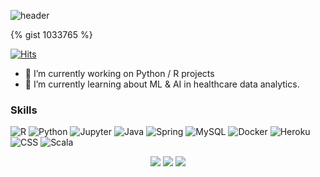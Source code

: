 ![header](https://capsule-render.vercel.app/api?type=waving&color=0:FFBF00,100:00BFFF&height=200&section=header&text=Hi%20there,%20this%20is%20Conor%20Heffron&fontSize=45)

{% gist 1033765 %}

[![Hits](https://hits.seeyoufarm.com/api/count/incr/badge.svg?url=https%3A%2F%2Fgithub.com%2Fconorheffron%2Fhit-counter&count_bg=%2379C83D&title_bg=%23555555&icon=&icon_color=%23E7E7E7&title=hits&edge_flat=false)](https://hits.seeyoufarm.com)

- 🔭 I’m currently working on Python / R projects
- 🌱 I’m currently learning about ML & AI in healthcare data analytics.


### Skills

![R](https://img.shields.io/badge/R-%230db7ed.svg?style=for-the-badge&logo=r&logoColor=white)
![Python](https://img.shields.io/badge/Python-430098?style=for-the-badge&logo=python&logoColor=white)
![Jupyter](https://img.shields.io/badge/Made%20with-Jupyter-orange?style=for-the-badge&logo=Jupyter)
![Java](https://img.shields.io/badge/Java-ED8B00?style=for-the-badge&logo=openjdk&logoColor=white)
![Spring](https://img.shields.io/badge/Spring-6DB33F?style=for-the-badge&logo=spring&logoColor=white)
![MySQL](https://img.shields.io/badge/mysql-4479A1.svg?style=for-the-badge&logo=mysql&logoColor=white)
![Docker](https://img.shields.io/badge/docker-276DC3?style=for-the-badge&logo=docker&logoColor=white)
![Heroku](https://img.shields.io/badge/Heroku-14354C?style=for-the-badge&logo=heroku&logoColor=white)
![CSS](https://img.shields.io/badge/CSS-239120?&style=for-the-badge&logo=css3&logoColor=white)
![Scala](https://img.shields.io/badge/Scala-DC322F?style=for-the-badge&logo=scala&logoColor=white)


<p align="center">
  <img src ="https://github-readme-stats.vercel.app/api?username=conorheffron&show_icons=true&count_private=true&theme=solarized-light&hide_border=true&bg_color=00000000&hide_rank=true">
  <img src ="https://github-readme-stats.vercel.app/api/top-langs/?username=conorheffron&layout=compact&hide_border=true&theme=solarized-light&bg_color=00000000&langs_count=8">
  <img src ="https://github-readme-streak-stats.herokuapp.com/?user=conorheffron&theme=solarized-light&hide_border=true&background=FFFFFF00">
</p>
